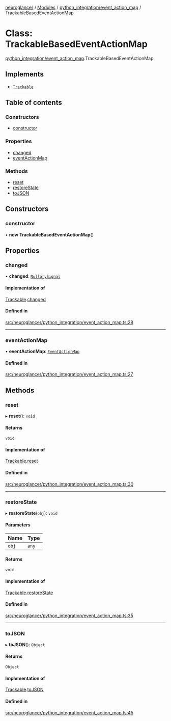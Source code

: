 [neuroglancer](../README.md) / [Modules](../modules.md) / [python\_integration/event\_action\_map](../modules/python_integration_event_action_map.md) / TrackableBasedEventActionMap

# Class: TrackableBasedEventActionMap

[python_integration/event_action_map](../modules/python_integration_event_action_map.md).TrackableBasedEventActionMap

## Implements

- [`Trackable`](../interfaces/util_trackable.Trackable.md)

## Table of contents

### Constructors

- [constructor](python_integration_event_action_map.TrackableBasedEventActionMap.md#constructor)

### Properties

- [changed](python_integration_event_action_map.TrackableBasedEventActionMap.md#changed)
- [eventActionMap](python_integration_event_action_map.TrackableBasedEventActionMap.md#eventactionmap)

### Methods

- [reset](python_integration_event_action_map.TrackableBasedEventActionMap.md#reset)
- [restoreState](python_integration_event_action_map.TrackableBasedEventActionMap.md#restorestate)
- [toJSON](python_integration_event_action_map.TrackableBasedEventActionMap.md#tojson)

## Constructors

### constructor

• **new TrackableBasedEventActionMap**()

## Properties

### changed

• **changed**: [`NullarySignal`](util_signal.NullarySignal.md)

#### Implementation of

[Trackable](../interfaces/util_trackable.Trackable.md).[changed](../interfaces/util_trackable.Trackable.md#changed)

#### Defined in

[src/neuroglancer/python_integration/event_action_map.ts:28](https://github.com/ActiveBrainAtlas2/neuroglancer/blob/1beb5d34/src/neuroglancer/python_integration/event_action_map.ts#L28)

___

### eventActionMap

• **eventActionMap**: [`EventActionMap`](util_event_action_map.EventActionMap.md)

#### Defined in

[src/neuroglancer/python_integration/event_action_map.ts:27](https://github.com/ActiveBrainAtlas2/neuroglancer/blob/1beb5d34/src/neuroglancer/python_integration/event_action_map.ts#L27)

## Methods

### reset

▸ **reset**(): `void`

#### Returns

`void`

#### Implementation of

[Trackable](../interfaces/util_trackable.Trackable.md).[reset](../interfaces/util_trackable.Trackable.md#reset)

#### Defined in

[src/neuroglancer/python_integration/event_action_map.ts:30](https://github.com/ActiveBrainAtlas2/neuroglancer/blob/1beb5d34/src/neuroglancer/python_integration/event_action_map.ts#L30)

___

### restoreState

▸ **restoreState**(`obj`): `void`

#### Parameters

| Name | Type |
| :------ | :------ |
| `obj` | `any` |

#### Returns

`void`

#### Implementation of

[Trackable](../interfaces/util_trackable.Trackable.md).[restoreState](../interfaces/util_trackable.Trackable.md#restorestate)

#### Defined in

[src/neuroglancer/python_integration/event_action_map.ts:35](https://github.com/ActiveBrainAtlas2/neuroglancer/blob/1beb5d34/src/neuroglancer/python_integration/event_action_map.ts#L35)

___

### toJSON

▸ **toJSON**(): `Object`

#### Returns

`Object`

#### Implementation of

[Trackable](../interfaces/util_trackable.Trackable.md).[toJSON](../interfaces/util_trackable.Trackable.md#tojson)

#### Defined in

[src/neuroglancer/python_integration/event_action_map.ts:45](https://github.com/ActiveBrainAtlas2/neuroglancer/blob/1beb5d34/src/neuroglancer/python_integration/event_action_map.ts#L45)
